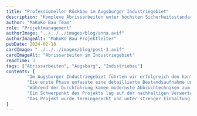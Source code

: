 ```yaml
---
title: "Professioneller Rückbau im Augsburger Industriegebiet"
description: "Komplexe Abrissarbeiten unter höchsten Sicherheitsstandards"
author: "MaKoKo Bau Team"
role: "Projektmanagement"
authorImage: "../../../images/blog/anna.avif"
authorImageAlt: "MaKoKo Bau Projektleiter"
pubDate: 2024-02-18
cardImage: "../../../images/blog/post-3.avif"
cardImageAlt: "Abrissarbeiten im Industriegebiet"
readTime: 3
tags: ["Abrissarbeiten", "Augsburg", "Industriebau"]
contents: [
        "Im Augsburger Industriegebiet führten wir erfolgreich den kontrollierten Rückbau einer ehemaligen Produktionshalle durch. Das Projekt stellte besondere Anforderungen an Logistik, Sicherheit und umweltgerechte Entsorgung.",
        "Die erste Phase umfasste eine detaillierte Bestandsaufnahme und die Entwicklung eines präzisen Abbruchkonzepts. Besonderes Augenmerk legten wir auf die Identifizierung und fachgerechte Entsorgung potenziell belasteter Materialien sowie die Trennung wiederverwertbarer Bauteile.",
        "Während der Durchführung kamen modernste Abbruchtechniken zum Einsatz, die einen effizienten und gleichzeitig kontrollierten Rückbau ermöglichten. Durch den Einsatz spezialisierter Maschinen und erfahrener Fachkräfte konnten wir die Arbeiten bei minimaler Beeinträchtigung der Nachbarschaft durchführen.",
        "Ein Schwerpunkt des Projekts lag auf der nachhaltigen Verwertung der Abbruchmaterialien. Durch sorgfältige Trennung und Aufbereitung konnten wir einen Großteil der Materialien dem Recycling zuführen und damit einen wichtigen Beitrag zur Ressourcenschonung leisten.",
        "Das Projekt wurde termingerecht und unter strenger Einhaltung aller Sicherheits- und Umweltvorschriften abgeschlossen. Es unterstreicht unsere Kompetenz im Bereich komplexer Abbrucharbeiten und zeigt, wie moderne Abbruchtechnik und Umweltschutz Hand in Hand gehen können."
]
---
```

